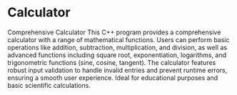 # Calculator
Comprehensive Calculator
This C++ program provides a comprehensive calculator with a range of mathematical functions. Users can perform basic operations like addition, subtraction, multiplication, and division, as well as advanced functions including square root, exponentiation, logarithms, and trigonometric functions (sine, cosine, tangent). The calculator features robust input validation to handle invalid entries and prevent runtime errors, ensuring a smooth user experience. Ideal for educational purposes and basic scientific calculations.
